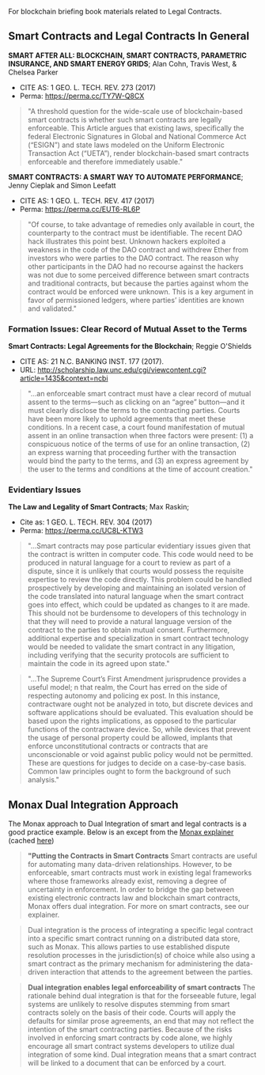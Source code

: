 For blockchain briefing book materials related to Legal Contracts.

##  Smart Contracts and Legal Contracts In General

**SMART AFTER ALL: BLOCKCHAIN, SMART CONTRACTS, PARAMETRIC INSURANCE, AND SMART ENERGY GRIDS**; Alan Cohn, Travis West, & Chelsea Parker 
* CITE AS: 1 GEO. L. TECH. REV. 273 (2017)
* Perma: https://perma.cc/TY7W-Q8CX
> "A threshold question for the wide-scale use of blockchain-based smart contracts is whether such smart contracts are legally enforceable. This Article argues that existing laws, specifically the federal Electronic Signatures in Global and National Commerce Act (“ESIGN”) and state laws modeled on the Uniform Electronic Transaction Act (“UETA”), render blockchain-based smart contracts enforceable and therefore immediately usable."

**SMART CONTRACTS: A SMART WAY TO AUTOMATE  PERFORMANCE**; Jenny Cieplak and Simon Leefatt
*  CITE AS: 1 GEO. L. TECH. REV. 417 (2017) 
*  Perma: https://perma.cc/EUT6-RL6P
> "Of course, to take advantage of remedies only available in court, the counterparty to the contract must be identifiable. The recent DAO hack illustrates this point best. Unknown hackers exploited a weakness in the code of the DAO contract and withdrew Ether from investors who were parties to the DAO contract. The reason why other participants in the DAO had no recourse against the hackers was not due to some perceived difference between smart contracts and traditional contracts, but because the parties against whom the contract would be enforced were unknown.  This is a key argument in favor of permissioned ledgers, where parties’ identities are known and validated."

### Formation Issues: Clear Record of Mutual Asset to the Terms

**Smart Contracts: Legal Agreements for the Blockchain**; Reggie O'Shields
* CITE AS: 21 N.C. BANKING INST. 177 (2017).
* URL: http://scholarship.law.unc.edu/cgi/viewcontent.cgi?article=1435&context=ncbi 
> "...an enforceable smart contract must have a clear record of mutual assent to the terms—such as clicking on an “agree” button—and it must clearly disclose the terms to the contracting parties. Courts have been more likely to uphold agreements that meet these conditions. In a recent case, a court found manifestation of mutual assent in an online transaction when three factors were present: (1) a conspicuous notice of the terms of use for an online transaction, (2) an express warning that proceeding further with the transaction would bind the party to the terms, and (3) an express agreement by the user to the terms and conditions at the time of account creation."


### Evidentiary Issues

**The Law and Legality of Smart Contracts**; Max Raskin; 
* Cite as: 1 GEO. L. TECH. REV. 304 (2017)
* Perma: https://perma.cc/UC8L-KTW3
> "...Smart contracts may pose particular evidentiary issues given that the contract is written in computer code. This code would need to be produced in natural language for a court to review as part of a dispute, since it is unlikely that courts would possess the requisite expertise to review the code directly. This problem could be handled prospectively by developing and maintaining an isolated version of the code translated into natural language when the smart contract goes into effect, which could be updated as changes to it are made. This should not be burdensome to developers of this technology in that they will need to provide a natural language version of the contract to the parties to obtain mutual consent. Furthermore, additional expertise and specialization in smart contract technology would be needed to validate the smart contract in any litigation, including verifying that the security protocols are sufficient to maintain the code in its agreed upon state."

> "...The Supreme Court’s First Amendment jurisprudence provides a useful model; n that realm, the Court has erred on the side of respecting autonomy and policing ex post. In this instance, contractware ought not be analyzed in toto, but discrete devices and software applications should be evaluated. This evaluation should be based upon the rights implications, as opposed to the particular functions of the contractware device. So, while devices that prevent the usage of personal property could be allowed, implants that enforce unconstitutional contracts or contracts that are unconscionable or void against public policy would not be permitted.  These are questions for judges to decide on a case-by-case basis. Common law principles ought to form the background of such analysis."

## Monax Dual Integration Approach

The Monax approach to Dual Integration of smart and legal contracts is a good practice example.  Below is an except from the [Monax explainer](https://monax.io/explainers/dual_integration/) (cached [here](https://github.com/mitmedialab/BlockchainBriefingBook/blob/master/LegalContracts/Monax%20_%20Explainer%20_%20Dual%20Integration.pdf))

> **"Putting the Contracts in Smart Contracts**
> Smart contracts are useful for automating many data-driven relationships. However, to be enforceable, smart contracts must work in existing legal frameworks where those frameworks already exist, removing a degree of uncertainty in enforcement. In order to bridge the gap between existing electronic contracts law and blockchain smart contracts, Monax offers dual integration. For more on smart contracts, see our explainer.

> Dual integration is the process of integrating a specific legal contract into a specific smart contract running on a distributed data store, such as Monax. This allows parties to use established dispute resolution processes in the jurisdiction(s) of choice while also using a smart contract as the primary mechanism for administering the data-driven interaction that attends to the agreement between the parties.

> **Dual integration enables legal enforceability of smart contracts**
> The rationale behind dual integration is that for the forseeable future, legal systems are unlikely to resolve disputes stemming from smart contracts solely on the basis of their code. Courts will apply the defaults for similar prose agreements, an end that may not reflect the intention of the smart contracting parties. Because of the risks involved in enforcing smart contracts by code alone, we highly encourage all smart contract systems developers to utilize dual integration of some kind. Dual integration means that a smart contract will be linked to a document that can be enforced by a court.

